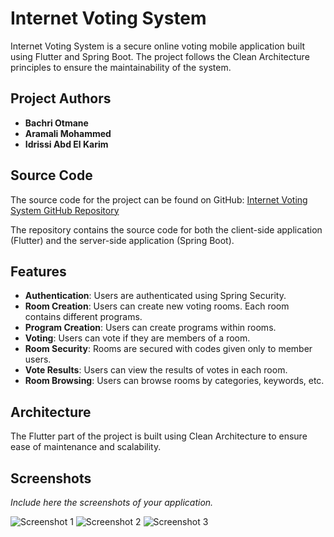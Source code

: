# Internet Voting System

Internet Voting System is a secure online voting mobile application built using Flutter and Spring Boot. The project follows the Clean Architecture principles to ensure the maintainability of the system.

## Project Authors

- **Bachri Otmane**
- **Aramali Mohammed**
- **Idrissi Abd El Karim**

## Source Code

The source code for the project can be found on GitHub:
[Internet Voting System GitHub Repository](https://github.com/bachriotmane/Internet-voting-system.git)

The repository contains the source code for both the client-side application (Flutter) and the server-side application (Spring Boot).

## Features

- **Authentication**: Users are authenticated using Spring Security.
- **Room Creation**: Users can create new voting rooms. Each room contains different programs.
- **Program Creation**: Users can create programs within rooms.
- **Voting**: Users can vote if they are members of a room.
- **Room Security**: Rooms are secured with codes given only to member users.
- **Vote Results**: Users can view the results of votes in each room.
- **Room Browsing**: Users can browse rooms by categories, keywords, etc.

## Architecture

The Flutter part of the project is built using Clean Architecture to ensure ease of maintenance and scalability.

## Screenshots

*Include here the screenshots of your application.*

![Screenshot 1](path/to/screenshot1.png)
![Screenshot 2](path/to/screenshot2.png)
![Screenshot 3](path/to/screenshot3.png)

